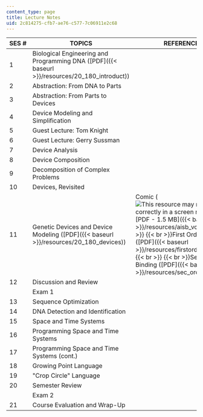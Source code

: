 ```yaml
---
content_type: page
title: Lecture Notes
uid: 2c814275-cfb7-ae76-c577-7c06911e2c68
---
```


| SES # | TOPICS | REFERENCES |
| --- | --- | --- |
| 1 | Biological Engineering and Programming DNA ([PDF]({{< baseurl >}}/resources/20_180_introduct)) | &nbsp; |
| 2 | Abstraction: From DNA to Parts | &nbsp; |
| 3 | Abstraction: From Parts to Devices | &nbsp; |
| 4 | Device Modeling and Simplification | &nbsp; |
| 5 | Guest Lecture: Tom Knight | &nbsp; |
| 6 | Guest Lecture: Gerry Sussman | &nbsp; |
| 7 | Device Analysis | &nbsp; |
| 8 | Device Composition | &nbsp; |
| 9 | Decomposition of Complex Problems | &nbsp; |
| 10 | Devices, Revisited | &nbsp; |
| 11 | Genetic Devices and Device Modeling ([PDF]({{< baseurl >}}/resources/20_180_devices)) | Comic (![This resource may not render correctly in a screen reader.](/images/inacessible.gif)[PDF - 1.5 MB]({{< baseurl >}}/resources/aisb_vol1))  {{< br >}}  {{< br >}}First Order Decay ([PDF]({{< baseurl >}}/resources/firstorderdecay))  {{< br >}}  {{< br >}}Second Order Binding ([PDF]({{< baseurl >}}/resources/sec_orderbinding)) |
| 12 | Discussion and Review | &nbsp; |
| &nbsp; | Exam 1 | &nbsp; |
| 13 | Sequence Optimization | &nbsp; |
| 14 | DNA Detection and Identification | &nbsp; |
| 15 | Space and Time Systems | &nbsp; |
| 16 | Programming Space and Time Systems | &nbsp; |
| 17 | Programming Space and Time Systems (cont.) | &nbsp; |
| 18 | Growing Point Language | &nbsp; |
| 19 | "Crop Circle" Language | &nbsp; |
| 20 | Semester Review | &nbsp; |
| &nbsp; | Exam 2 | &nbsp; |
| 21 | Course Evaluation and Wrap-Up |